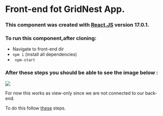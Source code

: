 # Front-end fot GridNest App.



### This component was created with [React.JS](https://reactjs.org/) version 17.0.1.

### To run this component,after cloning:

* Navigate to front-end dir
* ``` npm i ``` (install all dependencies)
* ``` npm-start```


###  After these steps you should be able to see the image below :

![](https://i.postimg.cc/6q13zmTx/Screenshot-1.png)





For now this works as view-only since we are not connected to our back-end.
 
To do this follow [these](https://github.com/ntua/TL20-55/blob/main/Back-End/README) steps.









